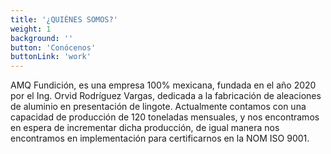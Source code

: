 ```yaml
---
title: '¿QUIÉNES SOMOS?'
weight: 1
background: ''
button: 'Conócenos'
buttonLink: 'work'
---
```


AMQ Fundición, es una empresa 100% mexicana, fundada en el año 2020 por el Ing. Orvid Rodríguez Vargas, dedicada a la fabricación de aleaciones de aluminio en presentación de lingote. Actualmente contamos con una capacidad de producción de 120 toneladas mensuales, y nos encontramos en espera de incrementar dicha producción, de igual manera nos encontramos en implementación para certificarnos en la NOM ISO 9001.
